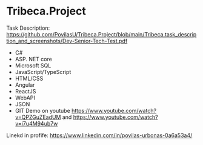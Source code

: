 # Tribeca.Project

Task Description: https://github.com/PovilasU/Tribeca.Project/blob/main/Tribeca.task_description_and_screenshots/Dev-Senior-Tech-Test.pdf
* C#
* ASP. NET core
* Microsoft SQL
* JavaScript/TypeScript
* HTML/CSS
* Angular
* ReactJS
* WebAPI
* JSON
* GIT 
Demo on youtube 
https://www.youtube.com/watch?v=QPZGuZEadUM
and 
https://www.youtube.com/watch?v=i7u4M94ub7w

Linekd in profife:
https://www.linkedin.com/in/povilas-urbonas-0a6a53a4/
